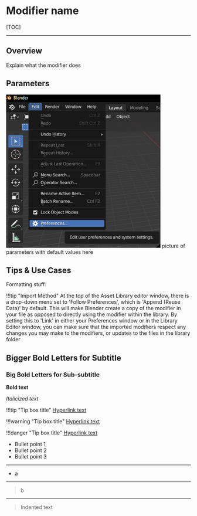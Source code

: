 # Modifier name

[TOC]

---

## Overview
Explain what the modifier does

## Parameters
![Step 1](img/install/step_1.png)
picture of parameters with default values here



## Tips & Use Cases





Formatting stuff: 

!!!tip "Import Method"
    At the top of the Asset Library editor window, there is a drop-down menu set to 'Follow Preferences', which is 'Append (Reuse Data)' by default. This will make Blender create a copy of the modifier in your file as opposed to directly using the modifier within the library. By setting this to 'Link' in either your Preferences window or in the Library Editor window, you can make sure that the imported modifiers respect any changes you may make to the modifiers, or updates to the files in the library folder

## Bigger Bold Letters for Subtitle

### Big Bold Letters for Sub-subtitle

**Bold text** 

*Italicized text*

!!!tip "Tip box title"
    [Hyperlink text](getting_started.md#getting-started)

!!!warning "Tip box title"
    [Hyperlink text](getting_started.md#getting-started)

!!!danger "Tip box title"
    [Hyperlink text](getting_started.md#getting-started)

* Bullet point 1
* Bullet point 2
* Bullet point 3
___
* a
___
> b
___

>Indented text